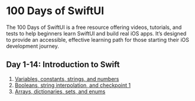 # 100 Days of SwiftUI
The 100 Days of SwiftUI is a free resource offering videos, tutorials, and tests to help beginners learn SwiftUI and build real iOS apps. It’s designed to provide an accessible, effective learning path for those starting their iOS development journey.

## Day 1-14: Introduction to Swift
1. [Variables, constants, strings, and numbers](https://github.com/TurkishDelightCo/100-days-of-swiftui/tree/main/Day%201)
2. [Booleans, string interpolation, and checkpoint 1](https://github.com/TurkishDelightCo/100-days-of-swiftui/tree/main/Day%202)
3. [Arrays, dictionaries, sets, and enums](https://github.com/TurkishDelightCo/100-days-of-swiftui/tree/main/Day%203)
